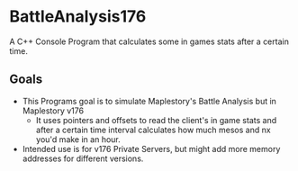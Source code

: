 # BattleAnalysis176
A C++ Console Program that calculates some in games stats after a certain time.

## Goals
- This Programs goal is to simulate Maplestory's Battle Analysis but in Maplestory v176
  - It uses pointers and offsets to read the client's in game stats and after a certain time interval calculates how much mesos and nx you'd make in an hour.
- Intended use is for v176 Private Servers, but might add more memory addresses for different versions.
